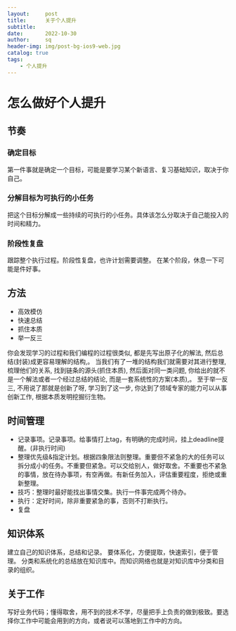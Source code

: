 ```yaml
---
layout:     post
title:      关于个人提升
subtitle:   
date:       2022-10-30
author:     sq
header-img: img/post-bg-ios9-web.jpg
catalog: true
tags:
    - 个人提升
---
```

# 怎么做好个人提升
## 节奏
### 确定目标
第一件事就是确定一个目标，可能是要学习某个新语言、复习基础知识，取决于你自己。
### 分解目标为可执行的小任务
把这个目标分解成一些持续的可执行的小任务。具体该怎么分取决于自己能投入的时间和精力。
### 阶段性复盘
跟踪整个执行过程。阶段性复盘，也许计划需要调整。
在某个阶段，休息一下可能是件好事。
## 方法
- 高效模仿
- 快速总结
- 抓住本质
- 举一反三

你会发现学习的过程和我们编程的过程很类似, 都是先写出原子化的解法, 然后总结(封装)成更容易理解的结构,。
当我们有了一堆的结构我们就需要对其进行整理, 梳理他们的关系, 找到链条的源头(抓住本质), 然后面对同一类问题, 你给出的就不是一个解法或者一个经过总结的结论, 而是一套系统性的方案(本质),。
至于举一反三, 不用说了那就是创新了呀, 学习到了这一步, 你达到了领域专家的能力可以从事创新工作, 根据本质发明挖掘衍生物。
## 时间管理
- 记录事项。记录事项。给事情打上tag，有明确的完成时间，挂上deadline提醒。(非执行时间)
- 整理优先级&指定计划。根据四象限法则整理。重要但不紧急的大的任务可以拆分成小的任务。不重要但紧急。可以交给别人，做好取舍。不重要也不紧急的事情，放在待办事项，有空再做。有新任务加入，评估重要程度，拒绝或重新整理。
- 技巧：整理时最好能找出事情交集。执行一件事完成两个待办。
- 执行：定好时间，除非重要紧急的事，否则不打断执行。
- 复盘
## 知识体系
建立自己的知识体系，总结和记录。
要体系化，方便提取，快速索引，便于管理。
分类和系统化的总结放在知识库中。而知识网络也就是对知识库中分类和目录的组织。
## 关于工作
写好业务代码；懂得取舍，用不到的技术不学，尽量把手上负责的做到极致。要选择你工作中可能会用到的方向，或者说可以落地到工作中的方向。

